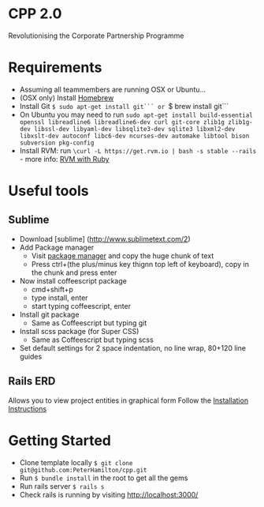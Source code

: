 # CPP 2.0
Revolutionising the Corporate Partnership Programme

Requirements
============

* Assuming all teammembers are running OSX or Ubuntu...
* (OSX only) Install [Homebrew](http://mxcl.github.com/homebrew/)
* Install Git ``$ sudo apt-get install git``` or ``$ brew install git```
* On Ubuntu you may need to run ``sudo apt-get install build-essential openssl libreadline6 libreadline6-dev curl git-core zlib1g zlib1g-dev libssl-dev libyaml-dev libsqlite3-dev sqlite3 libxml2-dev libxslt-dev autoconf libc6-dev ncurses-dev automake libtool bison subversion pkg-config``
* Install RVM: run ``\curl -L https://get.rvm.io | bash -s stable --rails`` - more info: [RVM with Ruby](https://rvm.io/rvm/install/)


Useful tools
============

Sublime
-------
* Download [sublime] (http://www.sublimetext.com/2)
* Add Package manager
  * Visit [package manager](http://wbond.net/sublime_packages/package_control/installation) and copy the huge chunk of text
  * Press ctrl+(the plus/minus key thignn top left of keyboard), copy in the chunk and press enter
* Now install coffeescript package
  * cmd+shift+p
  * type install, enter
  * start typing coffeescript, enter
* Install git package
  * Same as Coffeescript but typing git
* Install scss package (for Super CSS)
  * Same as Coffeescript but typing scss
* Set default settings for 2 space indentation, no line wrap, 80+120 line guides

Rails ERD
---------
Allows you to view project entities in graphical form
Follow the [Installation Instructions](http://rails-erd.rubyforge.org/install.html)

Getting Started
===============

* Clone template locally ```$ git clone git@github.com:PeterHamilton/cpp.git```
* Run ```$ bundle install``` in the root to get all the gems
* Run rails server ```$ rails s```
* Check rails is running by visiting [http://localhost:3000/](http://localhost:3000/)